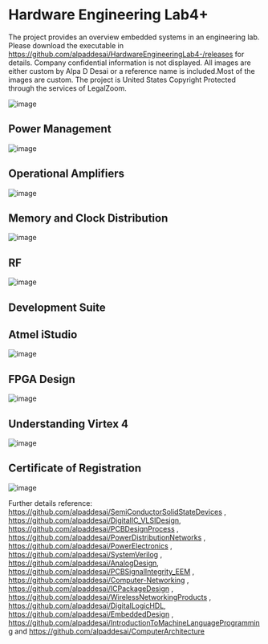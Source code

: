 # Hardware Engineering Lab4+

The project provides an overview embedded systems in an engineering lab. Please download the executable in https://github.com/alpaddesai/HardwareEngineeringLab4-/releases for details. 
Company confidential information is not displayed. All images are either custom by Alpa D Desai or a reference name is included.Most of the images are custom. The project is United States Copyright Protected through the services of LegalZoom.

![image](MainWindow.png)

## Power Management
![image](PowerManagement.png)

## Operational Amplifiers
![image](OpAmplifiers.png)

## Memory and Clock Distribution
![image](ClkDistribution.png)

## RF 
![image](WirelessRFImage.png)

## Development Suite
## Atmel iStudio 
![image](DevelopmentSuiteTool.png)

## FPGA Design 
![image](FPGADesign.png)

## Understanding Virtex 4
![image](FPGAUnderstanding.png)

## Certificate of Registration
![image](USCopyrightCertificateofRegistration.png)


Further details reference: https://github.com/alpaddesai/SemiConductorSolidStateDevices , https://github.com/alpaddesai/DigitalIC_VLSIDesign, https://github.com/alpaddesai/PCBDesignProcess , https://github.com/alpaddesai/PowerDistributionNetworks , https://github.com/alpaddesai/PowerElectronics , https://github.com/alpaddesai/SystemVerilog , https://github.com/alpaddesai/AnalogDesign, https://github.com/alpaddesai/PCBSignalIntegrity_EEM , https://github.com/alpaddesai/Computer-Networking , https://github.com/alpaddesai/ICPackageDesign , https://github.com/alpaddesai/WirelessNetworkingProducts , https://github.com/alpaddesai/DigitalLogicHDL, https://github.com/alpaddesai/EmbeddedDesign , https://github.com/alpaddesai/IntroductionToMachineLanguageProgramming and  https://github.com/alpaddesai/ComputerArchitecture 
